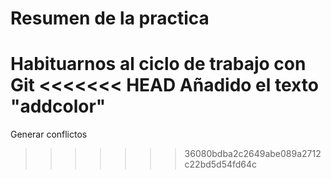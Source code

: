 # Resumen de la practica
Habituarnos al ciclo de trabajo con Git
<<<<<<< HEAD
Añadido el texto "addcolor"
=======

Generar conflictos
>>>>>>> 36080bdba2c2649abe089a2712c22bd5d54fd64c
